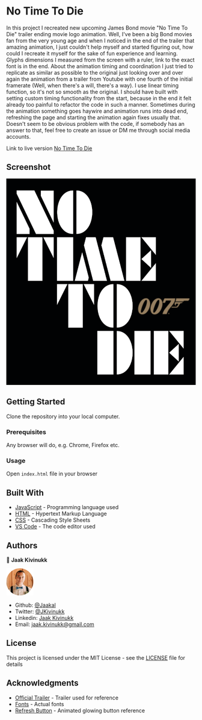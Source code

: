 # No Time To Die

In this project I recreated new upcoming James Bond movie "No Time To Die" trailer ending movie logo animation. Well, I've been a big Bond movies fan from the very young age and when I noticed in the end of the trailer that amazing animation, I just couldn't help myself and started figuring out, how could I recreate it myself for the sake of fun experience and learning. Glyphs dimensions I measured from the screen with a ruler, link to the exact font is in the end. About the animation timing and coordination I just tried to replicate as similar as possible to the original just looking over and over again the animation from a trailer from Youtube with one fourth of the initial framerate (Well, when there's a will, there's a way). I use linear timing function, so it's not so smooth as the original. I should have built with setting custom timing functionality from the start, because in the end it felt already too painful to refactor the code in such a manner. Sometimes during the animation something goes haywire and animation runs into dead end, refreshing the page and starting the animation again fixes usually that. Doesn't seem to be obvious problem with the code, if somebody has an answer to that, feel free to create an issue or DM me through social media accounts.

Link to live version [No Time To Die](https://no-time-to-die.herokuapp.com/)

## Screenshot

![Screenshot of the webpage](https://github.com/Jaakal/no-time-to-die/blob/master/images/screenshot.png)

## Getting Started

Clone the repository into your local computer.

### Prerequisites

Any browser will do, e.g. Chrome, Firefox etc.


### Usage

Open `index.html` file in your browser

## Built With

* [JavaScript](https://www.javascript.com/) - Programming language used
* [HTML](https://en.wikipedia.org/wiki/HTML) - Hypertext Markup Language
* [CSS](https://www.w3.org/Style/CSS/Overview.en.html) - Cascading Style Sheets
* [VS Code](https://code.visualstudio.com/) - The code editor used 

## Authors

👤 **Jaak Kivinukk**

<a href="https://github.com/Jaakal" target="_blank">
    
  ![Screenshot Image](images/jaak-profile.png) 

</a>

- Github: [@Jaakal](https://github.com/Jaakal)
- Twitter: [@JKivinukk](https://twitter.com/JKivinukk)
- Linkedin: [Jaak Kivinukk](https://www.linkedin.com/in/jaak-kivinukk-7098b1153/)
- Email: [jaak.kivinukk@gmail.com](jaak.kivinukk@gmail.com)

## License

This project is licensed under the MIT License - see the [LICENSE](LICENSE) file for details

## Acknowledgments
* [Official Trailer](https://youtu.be/VTnDYxwhSaI?t=144) - Trailer used for reference
* [Fonts](https://fontsinuse.com/uses/28137/no-time-to-die-logo-and-teaser) - Actual fonts
* [Refresh Button](https://www.youtube.com/watch?v=3RRgVHd2TXQ) - Animated glowing button reference